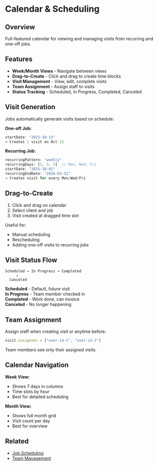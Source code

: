 # Calendar & Scheduling

## Overview

Full-featured calendar for viewing and managing visits from recurring and one-off jobs.

## Features

- **Week/Month Views** - Navigate between views
- **Drag-to-Create** - Click and drag to create time blocks
- **Visit Management** - View, edit, complete visits
- **Team Assignment** - Assign staff to visits
- **Status Tracking** - Scheduled, In Progress, Completed, Canceled

## Visit Generation

Jobs automatically generate visits based on schedule:

**One-off Job:**
```typescript
startDate: "2025-10-15"
→ Creates 1 visit on Oct 15
```

**Recurring Job:**
```typescript
recurringPattern: "weekly"
recurringDays: [1, 3, 5]  // Mon, Wed, Fri
startDate: "2025-10-01"
recurringEndDate: "2026-03-31"
→ Creates visit for every Mon/Wed/Fri
```

## Drag-to-Create

1. Click and drag on calendar
2. Select client and job
3. Visit created at dragged time slot

Useful for:
- Manual scheduling
- Rescheduling
- Adding one-off visits to recurring jobs

## Visit Status Flow

```
Scheduled → In Progress → Completed
     ↓
  Canceled
```

**Scheduled** - Default, future visit  
**In Progress** - Team member checked in  
**Completed** - Work done, can invoice  
**Canceled** - No longer happening  

## Team Assignment

Assign staff when creating visit or anytime before:
```typescript
visit.assignees = ["user-id-1", "user-id-2"]
```

Team members see only their assigned visits.

## Calendar Navigation

**Week View:**
- Shows 7 days in columns
- Time slots by hour
- Best for detailed scheduling

**Month View:**
- Shows full month grid
- Visit count per day
- Best for overview

## Related

- [Job Scheduling](/docs/features/JOB_SCHEDULING.md)
- [Team Management](/docs/admin/ADMIN_GUIDE.md)

